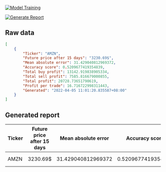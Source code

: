 [![Model Training](https://github.com/yapkhaichuen/LTSM-Stock-Predictor/actions/workflows/model-training.yml/badge.svg)](https://github.com/yapkhaichuen/LTSM-Stock-Predictor/actions/workflows/model-training.yml)

[![Generate Report](https://github.com/yapkhaichuen/LTSM-Stock-Predictor/actions/workflows/generate-report.yml/badge.svg?event=status)](https://github.com/yapkhaichuen/LTSM-Stock-Predictor/actions/workflows/generate-report.yml)

## **Raw data**
<!-- MARKDOWN-AUTO-DOCS:START (CODE:src=https://raw.githubusercontent.com/yapkhaichuen/LTSM-Stock-Predictor/main/data.json) -->
<!-- The below code snippet is automatically added from https://raw.githubusercontent.com/yapkhaichuen/LTSM-Stock-Predictor/main/data.json -->
```json
[
    {
        "Ticker": "AMZN",
        "Future price after 15 days": "3230.69$",
        "Mean absolute error": 31.429040812969372,
        "Accuracy score": 0.5209677419354839,
        "Total buy profit": 13142.919838905334,
        "Total sell profit": 7585.816679000855,
        "Total profit": 20728.73651790619,
        "Profit per trade": 16.716722998311443,
        "Generated": "2022-04-05 11:01:20.835587+08:00"
    }
]
```
<!-- The below code snippet is automatically added from https://raw.githubusercontent.com/yapkhaichuen/LTSM-Stock-Predictor/main/data.json -->
<!-- MARKDOWN-AUTO-DOCS:END -->

## **Generated report**
<!-- MARKDOWN-AUTO-DOCS:START (JSON_TO_HTML_TABLE:src=./data.json) -->
<table class="JSON-TO-HTML-TABLE"><thead><tr><th class="ticker-th">Ticker</th><th class="future-price-after-15-days-th">Future price after 15 days</th><th class="mean-absolute-error-th">Mean absolute error</th><th class="accuracy-score-th">Accuracy score</th><th class="total-buy-profit-th">Total buy profit</th><th class="total-sell-profit-th">Total sell profit</th><th class="total-profit-th">Total profit</th><th class="profit-per-trade-th">Profit per trade</th><th class="generated-th">Generated</th></tr></thead><tbody ><tr ><td class="ticker-td td_text">AMZN</td><td class="future-price-after-15-days-td td_text">3230.69$</td><td class="mean-absolute-error-td td_num">31.429040812969372</td><td class="accuracy-score-td td_num">0.5209677419354839</td><td class="total-buy-profit-td td_num">13142.919838905334</td><td class="total-sell-profit-td td_num">7585.816679000855</td><td class="total-profit-td td_num">20728.73651790619</td><td class="profit-per-trade-td td_num">16.716722998311443</td><td class="generated-td td_text">2022-04-05 11:01:20.835587+08:00</td></tr></tbody></table>
<!-- MARKDOWN-AUTO-DOCS:END -->
